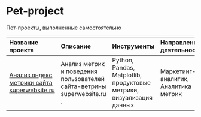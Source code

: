 # Pet-project

Пет-проекты, выполненные самостоятельно

|Название проекта  |Описание  |Инструменты  |Направления деятельности|
|:--|:--|:--|:--|
|[Анализ яндекс метрики сайта superwebsite.ru](https://github.com/Yulia-Kalenova/Pet-project/blob/main/%D0%90%D0%BD%D0%B0%D0%BB%D0%B8%D0%B7_%D0%AF%D0%9C.ipynb) | Анализ метрик и поведения пользователей сайта-ветрины superwebsite.ru . |Python, Pandas, Matplotlib, продуктовые метрики, визуализация данных  |Маркетинг-аналитик, Аналитика метрик|

